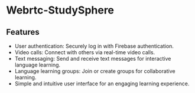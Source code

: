 
# Webrtc-StudySphere
## Features

- User authentication: Securely log in with Firebase authentication.
- Video calls: Connect with others via real-time video calls.
- Text messaging: Send and receive text messages for interactive language learning.
- Language learning groups: Join or create groups for collaborative learning.
- Simple and intuitive user interface for an engaging learning experience.
